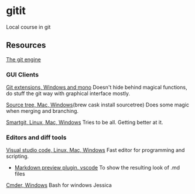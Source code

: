 # gitit
Local course in git


## Resources
[The git engine](https://git-scm.com/downloads)

### GUI Clients
[Git extensions, Windows and mono](http://gitextensions.github.io/)
Doesn't hide behind magical functions, do stuff the git way with graphical interface mostly.

[Source tree, Mac, Windows](https://www.sourcetreeapp.com/)(brew cask install sourcetree)
Does some magic when merging and branching.

[Smartgit, Linux, Mac, Windows](http://www.syntevo.com/smartgit/)
Tries to be all. Getting better at it.

### Editors and diff tools
[Visual studio code, Linux, Mac, Windows](https://code.visualstudio.com/)
Fast editor for programming and scripting.
* [Markdown preview plugin, vscode](https://marketplace.visualstudio.com/items?itemName=hnw.vscode-auto-open-markdown-preview)
To show the resulting look of .md files

[Cmder, Windows](http://cmder.net/)
Bash for windows
Jessica